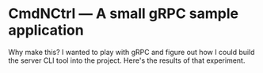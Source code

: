 # CmdNCtrl — A small gRPC sample application

Why make this? I wanted to play with gRPC and figure out how I could build the server CLI tool into the project. Here's the results of that experiment.
